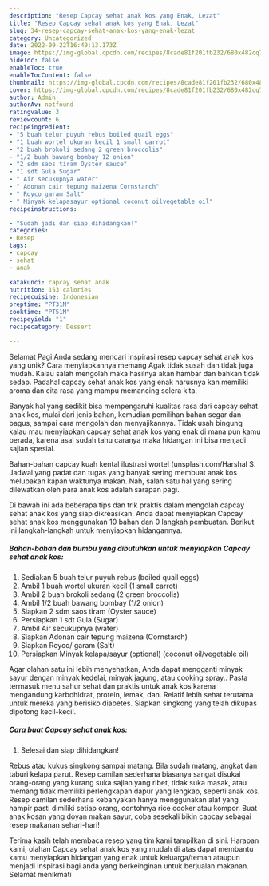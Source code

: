 ```yaml
---
description: "Resep Capcay sehat anak kos yang Enak, Lezat"
title: "Resep Capcay sehat anak kos yang Enak, Lezat"
slug: 34-resep-capcay-sehat-anak-kos-yang-enak-lezat
category: Uncategorized
date: 2022-09-22T16:49:13.173Z
image: https://img-global.cpcdn.com/recipes/8cade81f201fb232/680x482cq70/capcay-sehat-anak-kos-foto-resep-utama.jpg
hideToc: false
enableToc: true
enableTocContent: false
thumbnail: https://img-global.cpcdn.com/recipes/8cade81f201fb232/680x482cq70/capcay-sehat-anak-kos-foto-resep-utama.jpg
cover: https://img-global.cpcdn.com/recipes/8cade81f201fb232/680x482cq70/capcay-sehat-anak-kos-foto-resep-utama.jpg
author: Admin
authorAv: notfound
ratingvalue: 3
reviewcount: 6
recipeingredient:
- "5 buah telur puyuh rebus boiled quail eggs"
- "1 buah wortel ukuran kecil 1 small carrot"
- "2 buah brokoli sedang 2 green broccolis"
- "1/2 buah bawang bombay 12 onion"
- "2 sdm saos tiram Oyster sauce"
- "1 sdt Gula Sugar"
- " Air secukupnya water"
- " Adonan cair tepung maizena Cornstarch"
- " Royco garam Salt"
- " Minyak kelapasayur optional coconut oilvegetable oil"
recipeinstructions:

- "Sudah jadi dan siap dihidangkan!"
categories:
- Resep
tags:
- capcay
- sehat
- anak

katakunci: capcay sehat anak 
nutrition: 153 calories
recipecuisine: Indonesian
preptime: "PT31M"
cooktime: "PT51M"
recipeyield: "1"
recipecategory: Dessert

---
```



Selamat Pagi Anda sedang mencari inspirasi resep capcay sehat anak kos yang unik? Cara menyiapkannya memang Agak tidak susah dan tidak juga mudah. Kalau salah mengolah maka hasilnya akan hambar dan bahkan tidak sedap. Padahal capcay sehat anak kos yang enak harusnya kan memiliki aroma dan cita rasa yang mampu memancing selera kita.


Banyak hal yang sedikit bisa mempengaruhi kualitas rasa dari capcay sehat anak kos, mulai dari jenis bahan, kemudian pemilihan bahan segar dan bagus, sampai cara mengolah dan menyajikannya. Tidak usah bingung kalau mau menyiapkan capcay sehat anak kos yang enak di mana pun kamu berada, karena asal sudah tahu caranya maka hidangan ini bisa menjadi sajian spesial.

Bahan-bahan capcay kuah kental ilustrasi wortel (unsplash.com/Harshal S. Jadwal yang padat dan tugas yang banyak sering membuat anak kos melupakan kapan waktunya makan. Nah, salah satu hal yang sering dilewatkan oleh para anak kos adalah sarapan pagi.


Di bawah ini ada beberapa tips dan trik praktis dalam mengolah capcay sehat anak kos yang siap dikreasikan. Anda dapat menyiapkan Capcay sehat anak kos menggunakan 10 bahan dan 0 langkah pembuatan. Berikut ini langkah-langkah untuk menyiapkan hidangannya.

<!--inarticleads1-->

##### Bahan-bahan dan bumbu yang dibutuhkan untuk menyiapkan Capcay sehat anak kos:

1. Sediakan 5 buah telur puyuh rebus (boiled quail eggs)
1. Ambil 1 buah wortel ukuran kecil (1 small carrot)
1. Ambil 2 buah brokoli sedang (2 green broccolis)
1. Ambil 1/2 buah bawang bombay (1/2 onion)
1. Siapkan 2 sdm saos tiram (Oyster sauce)
1. Persiapkan 1 sdt Gula (Sugar)
1. Ambil  Air secukupnya (water)
1. Siapkan  Adonan cair tepung maizena (Cornstarch)
1. Siapkan  Royco/ garam (Salt)
1. Persiapkan  Minyak kelapa/sayur (optional) (coconut oil/vegetable oil)


Agar olahan satu ini lebih menyehatkan, Anda dapat mengganti minyak sayur dengan minyak kedelai, minyak jagung, atau cooking spray.. Pasta termasuk menu sahur sehat dan praktis untuk anak kos karena mengandung karbohidrat, protein, lemak, dan. Relatif lebih sehat terutama untuk mereka yang berisiko diabetes. Siapkan singkong yang telah dikupas dipotong kecil-kecil. 

<!--inarticleads2-->

##### Cara buat Capcay sehat anak kos:


1. Selesai dan siap dihidangkan!

Rebus atau kukus singkong sampai matang. Bila sudah matang, angkat dan taburi kelapa parut. Resep camilan sederhana biasanya sangat disukai orang-orang yang kurang suka sajian yang ribet, tidak suka masak, atau memang tidak memiliki perlengkapan dapur yang lengkap, seperti anak kos. Resep camilan sederhana kebanyakan hanya menggunakan alat yang hampir pasti dimiliki setiap orang, contohnya rice cooker atau kompor. Buat anak kosan yang doyan makan sayur, coba sesekali bikin capcay sebagai resep makanan sehari-hari! 

Terima kasih telah membaca resep yang tim kami tampilkan di sini. Harapan kami, olahan Capcay sehat anak kos yang mudah di atas dapat membantu kamu menyiapkan hidangan yang enak untuk keluarga/teman ataupun menjadi inspirasi bagi anda yang berkeinginan untuk berjualan makanan. Selamat menikmati

